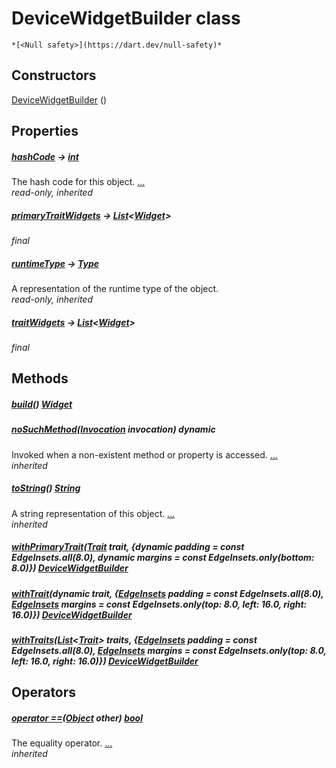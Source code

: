 


# DeviceWidgetBuilder class






    *[<Null safety>](https://dart.dev/null-safety)*






## Constructors

[DeviceWidgetBuilder](../traits_device_widget_builder/DeviceWidgetBuilder/DeviceWidgetBuilder.md) ()

    


## Properties

##### [hashCode](https://api.flutter.dev/flutter/dart-core/Object/hashCode.html) &#8594; [int](https://api.flutter.dev/flutter/dart-core/int-class.html)



The hash code for this object. [...](https://api.flutter.dev/flutter/dart-core/Object/hashCode.html)  
_read-only, inherited_



##### [primaryTraitWidgets](../traits_device_widget_builder/DeviceWidgetBuilder/primaryTraitWidgets.md) &#8594; [List](https://api.flutter.dev/flutter/dart-core/List-class.html)&lt;[Widget](https://api.flutter.dev/flutter/widgets/Widget-class.html)>



   
_final_



##### [runtimeType](https://api.flutter.dev/flutter/dart-core/Object/runtimeType.html) &#8594; [Type](https://api.flutter.dev/flutter/dart-core/Type-class.html)



A representation of the runtime type of the object.   
_read-only, inherited_



##### [traitWidgets](../traits_device_widget_builder/DeviceWidgetBuilder/traitWidgets.md) &#8594; [List](https://api.flutter.dev/flutter/dart-core/List-class.html)&lt;[Widget](https://api.flutter.dev/flutter/widgets/Widget-class.html)>



   
_final_




## Methods

##### [build](../traits_device_widget_builder/DeviceWidgetBuilder/build.md)() [Widget](https://api.flutter.dev/flutter/widgets/Widget-class.html)



   




##### [noSuchMethod](https://api.flutter.dev/flutter/dart-core/Object/noSuchMethod.html)([Invocation](https://api.flutter.dev/flutter/dart-core/Invocation-class.html) invocation) dynamic



Invoked when a non-existent method or property is accessed. [...](https://api.flutter.dev/flutter/dart-core/Object/noSuchMethod.html)  
_inherited_



##### [toString](https://api.flutter.dev/flutter/dart-core/Object/toString.html)() [String](https://api.flutter.dev/flutter/dart-core/String-class.html)



A string representation of this object. [...](https://api.flutter.dev/flutter/dart-core/Object/toString.html)  
_inherited_



##### [withPrimaryTrait](../traits_device_widget_builder/DeviceWidgetBuilder/withPrimaryTrait.md)([Trait](https://yonomi.co/yonomi-sdk/Trait-class.html) trait, {dynamic padding = const EdgeInsets.all(8.0), dynamic margins = const EdgeInsets.only(bottom: 8.0)}) [DeviceWidgetBuilder](../traits_device_widget_builder/DeviceWidgetBuilder-class.md)



   




##### [withTrait](../traits_device_widget_builder/DeviceWidgetBuilder/withTrait.md)(dynamic trait, {[EdgeInsets](https://api.flutter.dev/flutter/painting/EdgeInsets-class.html) padding = const EdgeInsets.all(8.0), [EdgeInsets](https://api.flutter.dev/flutter/painting/EdgeInsets-class.html) margins = const EdgeInsets.only(top: 8.0, left: 16.0, right: 16.0)}) [DeviceWidgetBuilder](../traits_device_widget_builder/DeviceWidgetBuilder-class.md)



   




##### [withTraits](../traits_device_widget_builder/DeviceWidgetBuilder/withTraits.md)([List](https://api.flutter.dev/flutter/dart-core/List-class.html)&lt;[Trait](https://yonomi.co/yonomi-sdk/Trait-class.html)> traits, {[EdgeInsets](https://api.flutter.dev/flutter/painting/EdgeInsets-class.html) padding = const EdgeInsets.all(8.0), [EdgeInsets](https://api.flutter.dev/flutter/painting/EdgeInsets-class.html) margins = const EdgeInsets.only(top: 8.0, left: 16.0, right: 16.0)}) [DeviceWidgetBuilder](../traits_device_widget_builder/DeviceWidgetBuilder-class.md)



   





## Operators

##### [operator ==](https://api.flutter.dev/flutter/dart-core/Object/operator_equals.html)([Object](https://api.flutter.dev/flutter/dart-core/Object-class.html) other) [bool](https://api.flutter.dev/flutter/dart-core/bool-class.html)



The equality operator. [...](https://api.flutter.dev/flutter/dart-core/Object/operator_equals.html)  
_inherited_











